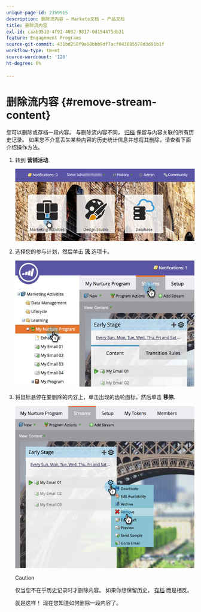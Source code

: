 ```yaml
---
unique-page-id: 2359915
description: 删除流内容 — Marketo文档 — 产品文档
title: 删除流内容
exl-id: caab3510-4f91-4832-9817-0d154475db31
feature: Engagement Programs
source-git-commit: 431bd258f9a68bbb9df7acf043085578d3d91b1f
workflow-type: tm+mt
source-wordcount: '120'
ht-degree: 0%

---
```


# 删除流内容 {#remove-stream-content}

您可以删除或存档一段内容。 与删除流内容不同， [归档](/help/marketo/product-docs/email-marketing/drip-nurturing/using-stream-content/archive-and-unarchive-stream-content.md) 保留与内容关联的所有历史记录。 如果您不介意丢失某些内容的历史统计信息并想将其删除，请查看下面介绍操作方法。

1. 转到 **营销活动**.

   ![](assets/login-marketing-activities-1.png)

1. 选择您的参与计划，然后单击 **流** 选项卡。

   ![](assets/cloneasteam-3.jpg)

1. 将鼠标悬停在要删除的内容上，单击出现的齿轮图标，然后单击 **移除**.

   ![](assets/image2014-9-15-17-3a38-3a15.png)

   >[!CAUTION]
   >
   >仅当您不在乎历史记录时才删除内容。 如果你想保留历史， [存档](/help/marketo/product-docs/email-marketing/drip-nurturing/using-stream-content/archive-and-unarchive-stream-content.md) 而是相反。

   就是这样！ 现在您知道如何删除一段内容了。

